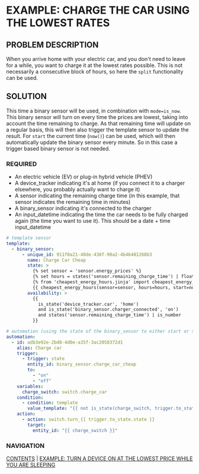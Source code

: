 # EXAMPLE: CHARGE THE CAR USING THE LOWEST RATES

## PROBLEM DESCRIPTION
When you arrive home with your electric car, and you don't need to leave for a while, you want to charge it at the lowest rates possible. This is not necessarily a consecutive block of hours, so here the `split` functionality can be used.

## SOLUTION
This time a binary sensor will be used, in combination with `mode=is_now`. This binary sensor will turn on every time the prices are lowest, taking into account the time remaining to charge. As that remaining time will update on a regular basis, this will then also trigger the template sensor to update the result. For `start` the current time (`now()`) can be used, which will then automatically update the binary sensor every minute. So in this case a trigger based binary sensor is not needed.

### REQUIRED
* An electric vehicle (EV) or plug-in hybrid vehicle (PHEV)
* A device_tracker indicating it's at home (if you connect it to a charger elsewhere, you probably actually want to charge it)
* A sensor indicating the remaining charge time (in this example, that sensor indicates the remaining time in minutes)
* A binary_sensor indicating it's connected to the charger
* An input_datetime indicating the time the car needs to be fully charged again (the time you want to use it). This should be a date + time input_datetime

```yaml
# template sensor
template:
  - binary_sensor:
      - unique_id: 911f0a21-48de-438f-90a2-4b46401268b3
        name: Charge Car Cheap
        state: >
          {% set sensor = 'sensor.energy_prices' %}
          {% set hours = states('sensor.remaining_charge_time') | float / 60 %}
          {% from 'cheapest_energy_hours.jinja' import cheapest_energy_hours %}
          {{ cheapest_energy_hours(sensor=sensor, hours=hours, start=now(), end=states('input_datetime.leave_home_again'), mode='is_now') }}
        availability: >
          {{
            is_state('device_tracker.car', 'home')
            and is_state('binary_sensor.charger_connected', 'on')
            and states('sensor.remaining_charge_time') | is_number
          }}

# automation (using the state of the binary_sensor to either start or stop charging)
automation:
  - id: adb3e92e-2bd8-4d0e-a35f-3ac2058372d1
    alias: Charge car
    trigger:
      - trigger: state
        entity_id: binary_sensor.charge_car_cheap
        to:
          - "on"
          - "off"
    variables:
      charge_switch: switch.charge_car
    condition:
      - condition: template
        value_template: "{{ not is_state(charge_switch, trigger.to_state.state) }}"
    action:
      - action: switch.turn_{{ trigger.to_state.state }}
        target:
          entity_id: "{{ charge_switch }}"
```

### NAVIGATION
[CONTENTS](0-how-to.md) | [EXAMPLE: TURN A DEVICE ON AT THE LOWEST PRICE WHILE YOU ARE SLEEPING](./6a-dishwasher_overnight.md)
